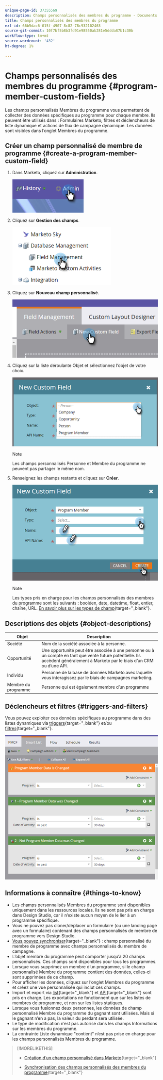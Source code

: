 ```yaml
---
unique-page-id: 37355569
description: Champs personnalisés des membres du programme - Documents Marketo - Documentation du produit
title: Champs personnalisés des membres du programme
exl-id: 66b5dac6-015f-4907-8c82-78c932102463
source-git-commit: 10f7bf5b8b3fd91e98550ab281e5ddda87b1c30b
workflow-type: tm+mt
source-wordcount: '432'
ht-degree: 1%

---
```


# Champs personnalisés des membres du programme {#program-member-custom-fields}

Les champs personnalisés Membres du programme vous permettent de collecter des données spécifiques au programme pour chaque membre. Ils peuvent être utilisés dans : Formulaires Marketo, filtres et déclencheurs de liste dynamique et actions de flux de campagne dynamique. Les données sont visibles dans l’onglet Membres du programme.

## Créer un champ personnalisé de membre de programme {#create-a-program-member-custom-field}

1. Dans Marketo, cliquez sur **Administration**.

   ![](assets/one.png)

1. Cliquez sur **Gestion des champs**.

   ![](assets/two.png)

1. Cliquez sur **Nouveau champ personnalisé**.

   ![](assets/three.png)

1. Cliquez sur la liste déroulante Objet et sélectionnez l’objet de votre choix.

   ![](assets/four.png)

   >[!NOTE]
   >
   >Les champs personnalisés Personne et Membre du programme ne peuvent pas partager le même nom.

1. Renseignez les champs restants et cliquez sur **Créer**.

   ![](assets/five.png)

   >[!NOTE]
   >
   >Les types pris en charge pour les champs personnalisés des membres du programme sont les suivants : booléen, date, datetime, float, entier, chaîne, URL. [En savoir plus sur les types de champ](/help/marketo/product-docs/administration/field-management/custom-field-type-glossary.md){target=&quot;_blank&quot;}.

## Descriptions des objets {#object-descriptions}

| Objet | Description |
|---|---|
| Société | Nom de la société associée à la personne. |
| Opportunité | Une opportunité peut être associée à une personne ou à un compte en tant que vente future potentielle. Ils accèdent généralement à Marketo par le biais d’un CRM ou d’une API. |
| Individu | Personne de la base de données Marketo avec laquelle vous interagissez par le biais de campagnes marketing. |
| Membre du programme | Personne qui est également membre d’un programme |

## Déclencheurs et filtres {#triggers-and-filters}

Vous pouvez exploiter ces données spécifiques au programme dans des listes dynamiques via [triggers](/help/marketo/product-docs/core-marketo-concepts/smart-campaigns/creating-a-smart-campaign/define-smart-list-for-smart-campaign-trigger.md){target=&quot;_blank&quot;} et/ou [filtres](/help/marketo/product-docs/core-marketo-concepts/smart-lists-and-static-lists/creating-a-smart-list/find-and-add-filters-to-a-smart-list.md){target=&quot;_blank&quot;}.

![](assets/six.png)

## Informations à connaître {#things-to-know}

* Les champs personnalisés Membres du programme sont disponibles uniquement dans les ressources locales. Ils ne sont pas pris en charge dans Design Studio, car il n’existe aucun moyen de le lier à un programme spécifique.
* Vous ne pouvez pas cloner/déplacer un formulaire (ou une landing page avec un formulaire) contenant des champs personnalisés de membre de programme vers Design Studio.
* [Vous pouvez synchroniser](/help/marketo/product-docs/core-marketo-concepts/programs/working-with-programs/program-member-custom-field-sync.md){target=&quot;_blank&quot;} : champ personnalisé du membre de programme avec champs personnalisés du membre de campagne.
* L’objet membre du programme peut comporter jusqu’à 20 champs personnalisés. Ces champs sont disponibles pour tous les programmes.
* Lorsque vous supprimez un membre d’un programme, si le champ personnalisé Membre du programme contient des données, celles-ci sont supprimées de ce champ.
* Pour afficher les données, cliquez sur l’onglet Membres du programme et créez une vue personnalisée qui inclut ces champs.
* Import et export via [list](/help/marketo/getting-started/quick-wins/import-a-list-of-people.md){target=&quot;_blank&quot;} et [API](https://developers.marketo.com/){target=&quot;_blank&quot;} sont pris en charge. Les exportations ne fonctionnent que sur les listes de membres de programme, et non sur les listes statiques.
* Lorsque vous fusionnez deux personnes, les données de champ personnalisé Membre du programme du gagnant sont utilisées. Mais si le gagnant n’en a pas, la valeur du perdant sera utilisée.
* Le type de modification n’est pas autorisé dans les champs Informations sur les membres du programme.
* La contrainte Liste dynamique &quot;contient&quot; n’est pas prise en charge pour les champs personnalisés Membres du programme.

>[!MORELIKETHIS]
>
>* [Création d’un champ personnalisé dans Marketo](/help/marketo/product-docs/administration/field-management/create-a-custom-field-in-marketo.md){target=&quot;_blank&quot;}
>
>* [Synchronisation des champs personnalisés des membres du programme](/help/marketo/product-docs/core-marketo-concepts/programs/working-with-programs/program-member-custom-field-sync.md){target=&quot;_blank&quot;}

